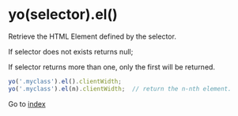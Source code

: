 # yo(selector).el()

Retrieve the HTML Element defined by the selector. 

If selector does not exists returns null;

If selector returns more than one, only the first will be returned.

```javascript
yo('.myclass').el().clientWidth;
yo('.myclass').el(n).clientWidth;  // return the n-nth element.
```

Go to [index](index.md)